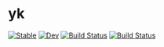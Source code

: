 # yk

[![Stable](https://img.shields.io/badge/docs-stable-blue.svg)](https://YuttariKanata.github.io/yk.jl/stable/)
[![Dev](https://img.shields.io/badge/docs-dev-blue.svg)](https://YuttariKanata.github.io/yk.jl/dev/)
[![Build Status](https://github.com/YuttariKanata/yk.jl/actions/workflows/CI.yml/badge.svg?branch=master)](https://github.com/YuttariKanata/yk.jl/actions/workflows/CI.yml?query=branch%3Amaster)
[![Build Status](https://app.travis-ci.com/YuttariKanata/yk.jl.svg?branch=master)](https://app.travis-ci.com/YuttariKanata/yk.jl)
